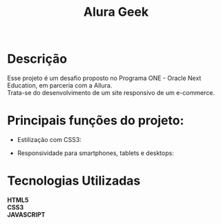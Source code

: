 <h1 align="center">Alura Geek</h1>
<br>

# Descrição

Esse projeto é um desafio proposto no Programa ONE - Oracle Next Education, em parceria com a Allura.
<br>
Trata-se do desenvolvimento de um site responsivo de um e-commerce.

# Principais funções do projeto:

- Estilização com CSS3:

- Responsividade para smartphones, tablets e desktops:


# Tecnologias Utilizadas

**HTML5**
<br>
**CSS3**
<br>
**JAVASCRIPT**
<br>

